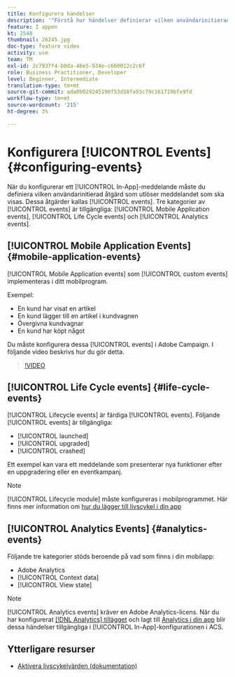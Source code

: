 ```yaml
---
title: Konfigurera händelser
description: '"Förstå hur händelser definierar vilken användarinitierad åtgärd som utlöser ett meddelande i appen som ska visas. "'
feature: I appen
kt: 2548
thumbnail: 26245.jpg
doc-type: feature video
activity: use
team: TM
exl-id: 2c7937f4-b0da-46e5-934e-c660012c2c6f
role: Business Practitioner, Developer
level: Beginner, Intermediate
translation-type: tm+mt
source-git-commit: ada0b029245190f53d58fa93c79c161719bfe9fd
workflow-type: tm+mt
source-wordcount: '215'
ht-degree: 3%

---
```


# Konfigurera [!UICONTROL Events] {#configuring-events}

När du konfigurerar ett [!UICONTROL In-App]-meddelande måste du definiera vilken användarinitierad åtgärd som utlöser meddelandet som ska visas. Dessa åtgärder kallas [!UICONTROL events]. Tre kategorier av [!UICONTROL events] är tillgängliga: [!UICONTROL Mobile Application events], [!UICONTROL Life Cycle events] och [!UICONTROL Analytics events].

## [!UICONTROL Mobile Application Events] {#mobile-application-events}

[!UICONTROL Mobile Application events] som  [!UICONTROL custom events] implementeras i ditt mobilprogram.

Exempel:

* En kund har visat en artikel
* En kund lägger till en artikel i kundvagnen
* Övergivna kundvagnar
* En kund har köpt något

Du måste konfigurera dessa [!UICONTROL events] i Adobe Campaign. I följande video beskrivs hur du gör detta.

>[!VIDEO](https://video.tv.adobe.com/v/26245?quality=12)

## [!UICONTROL Life Cycle events]  {#life-cycle-events}

[!UICONTROL Lifecycle events] är färdiga  [!UICONTROL events]. Följande [!UICONTROL events] är tillgängliga:

* [!UICONTROL launched]
* [!UICONTROL upgraded]
* [!UICONTROL crashed]

Ett exempel kan vara ett meddelande som presenterar nya funktioner efter en uppgradering eller en eventkampanj.

>[!NOTE]
>
>[!UICONTROL Lifecycle module] måste konfigureras i mobilprogrammet. Här finns mer information om [hur du lägger till livscykel i din app](https://aep-sdks.gitbook.io/docs/using-mobile-extensions/mobile-core/lifecycle)

## [!UICONTROL Analytics Events] {#analytics-events}

Följande tre kategorier stöds beroende på vad som finns i din mobilapp:

* Adobe Analytics
* [!UICONTROL Context data]
* [!UICONTROL View state]

>[!NOTE]
>
>[!UICONTROL Analytics events] kräver en Adobe Analytics-licens. När du har konfigurerat [[!DNL Analytics] tillägget](https://aep-sdks.gitbook.io/docs/using-mobile-extensions/adobe-analytics#configure-analytics-extension-in-launch) och lagt till [Analytics i din app](https://aep-sdks.gitbook.io/docs/using-mobile-extensions/adobe-analytics#add-analytics-to-your-app) blir dessa händelser tillgängliga i [!UICONTROL In-App]-konfigurationen i ACS.

## Ytterligare resurser

* [Aktivera livscykelvärden (dokumentation)](https://aep-sdks.gitbook.io/docs/getting-started/initialize-the-sdk#enable-lifecycle-metrics)
